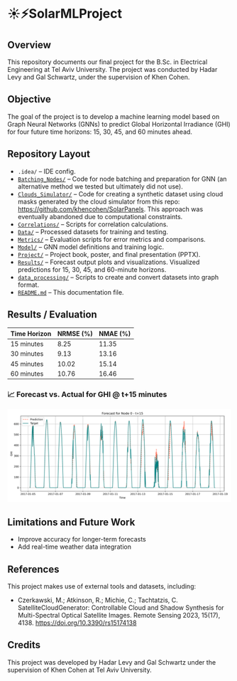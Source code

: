 # ☀️⚡SolarMLProject
## Overview
This repository documents our final project for the B.Sc. in Electrical Engineering at Tel Aviv University.
The project was conducted by Hadar Levy and Gal Schwartz, under the supervision of Khen Cohen.

## Objective
The goal of the project is to develop a machine learning model based on Graph Neural Networks (GNNs) to predict Global Horizontal Irradiance (GHI) for four future time horizons: 15, 30, 45, and 60 minutes ahead.

## Repository Layout
- `.idea/` – IDE config.
- [`Batching_Nodes/`](./Batching_Nodes) – Code for node batching and preparation for GNN (an alternative method we tested but ultimately did not use).
- [`Clouds_Simulator/`](./Clouds_Simulator) – Code for creating a synthetic dataset using cloud masks generated by the cloud simulator from this repo: https://github.com/khencohen/SolarPanels. This approach was eventually abandoned due to computational constraints.
- [`Correlations/`](./Correlations) – Scripts for correlation calculations.
- [`Data/`](./Data) – Processed datasets for training and testing.
- [`Metrics/`](./Metrics) – Evaluation scripts for error metrics and comparisons.
- [`Model/`](./Model) – GNN model definitions and training logic.
- [`Project/`](./Project) – Project book, poster, and final presentation (PPTX).
- [`Results/`](./Results) – Forecast output plots and visualizations. Visualized predictions for 15, 30, 45, and 60-minute horizons.
- [`data_processing/`](./data_proccessing) – Scripts to create and convert datasets into graph format.
- [`README.md`](./README.md) – This documentation file.

## Results / Evaluation
| Time Horizon | NRMSE (%) | NMAE (%) |
|--------------|-----------|----------|
| 15 minutes   |    8.25   |   11.35  |
| 30 minutes   |    9.13   |   13.16  |
| 45 minutes   |    10.02  |   15.14  |
| 60 minutes   |    10.76  |   16.46  |

### 📈 Forecast vs. Actual for GHI @ t+15 minutes
![Actual Versus Prediction for 15 minutes forecasting](Results/+15/forecast_node0_t+15.png)

## Limitations and Future Work
- Improve accuracy for longer-term forecasts
- Add real-time weather data integration

## References
This project makes use of external tools and datasets, including:
- Czerkawski, M.; Atkinson, R.; Michie, C.; Tachtatzis, C. SatelliteCloudGenerator: Controllable Cloud and Shadow Synthesis for Multi-Spectral Optical Satellite Images. Remote Sensing 2023, 15(17), 4138. https://doi.org/10.3390/rs15174138

## Credits
This project was developed by Hadar Levy and Gal Schwartz under the supervision of Khen Cohen at Tel Aviv University.
